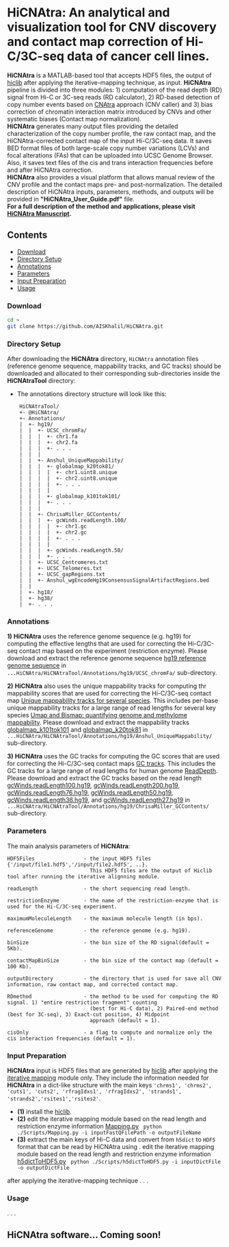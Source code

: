# HiCNAtra: An analytical and visualization tool for CNV discovery and contact map correction of Hi-C/3C-seq data of cancer cell lines. 

**HiCNAtra** is a MATLAB-based tool that accepts HDF5 files, the output of [hiclib](https://mirnylab.bitbucket.io/hiclib/index.html?) after applying the iterative-mapping technique, as input. **HiCNAtra** pipeline is divided into three modules: 1) computation of the read depth (RD) signal from Hi-C or 3C-seq reads (RD calculator), 2) RD-based detection of copy number events based on [CNAtra](https://github.com/AISKhalil/CNAtra) approach (CNV caller) and 3) bias correction of chromatin interaction matrix introduced by CNVs and other systematic biases (Contact map normalization).  
**HiCNAtra** generates many output files providing the detailed characterization of the copy number profile, the raw contact map, and the HiCNAtra-corrected contact map of the input Hi-C/3C-seq data. It saves BED format files of both large-scale copy number variations (LCVs) and focal alterations (FAs) that can be uploaded into UCSC Genome Browser. Also, it saves text files of the cis and trans interaction frequencies before and after HiCNAtra correction.  
**HiCNAtra** also provides a visual platform that allows manual review of the CNV profile and the contact maps pre- and post-normalization. The detailed description of HiCNAtra inputs, parameters, methods, and outputs will be provided in **"HiCNAtra_User_Guide.pdf"** file.  
**For a full description of the method and applications, please visit [HiCNAtra Manuscript](https://www.biorxiv.org/content/10.1101/798710v1).**
  
## Contents
- [Download](#Download)
- [Directory Setup](#directory_setup)
- [Annotations](#annotations)
- [Parameters](#parameters)
- [Input Preparation](#input_preparation)
- [Usage](#usage)

### <a name="Download"></a>Download
```bash
cd ~
git clone https://github.com/AISKhalil/HiCNAtra.git
```

### <a name="directory_setup"></a>Directory Setup
After downloading the **HiCNAtra** directory, `HiCNAtra` annotation files (reference genome sequence, mappability tracks, and GC tracks) should be downloaded and allocated to their corresponding sub-directories inside the **HiCNAtraTool** directory:
- The annotations directory structure will look like this:

```
    HiCNAtraTool/
    +- @HiCNAtra/
    +- Annotations/
    |  +- hg19/
    |  |  +- UCSC_chromFa/
    |  |  |  +- chr1.fa
    |  |  |  +- chr2.fa
    |  |  |  +- . . .
    |  |  |
    |  |  +- Anshul_UniqueMappability/
    |  |  |  +- globalmap_k20tok81/
    |  |  |  |  +- chr1.uint8.unique
    |  |  |  |  +- chr2.uint8.unique    
    |  |  |  |  +- . . .
    |  |  |  |
    |  |  |  +- globalmap_k101tok101/    
    |  |  |  +- . . .    
    |  |  |
    |  |  +- ChrisaMiller_GCContents/
    |  |  |  +- gcWinds.readLength.100/
    |  |  |  |  +- chr1.gc
    |  |  |  |  +- chr2.gc
    |  |  |  |  +- . . .    
    |  |  |  |
    |  |  |  +- gcWinds.readLength.50/
    |  |  |  +- . . .    
    |  |  +- UCSC_Centromeres.txt
    |  |  +- UCSC_Telomeres.txt
    |  |  +- UCSC_gapRegions.txt
    |  |  +- Anshul_wgEncodeHg19ConsensusSignalArtifactRegions.bed
    |  |  
    |  +- hg18/
    |  +- hg38/
    |  +- . . .
```

### <a name="annotations"></a>Annotations
**1)** **HiCNAtra** uses the reference genome sequence (e.g. hg19) for computing the effective lengths that are used for correcting the Hi-C/3C-seq contact map based on the experiment (restriction enzyme).
Please download and extract the reference genome sequence [hg19 reference genome sequence](http://hgdownload.soe.ucsc.edu/goldenPath/hg19/bigZips/chromFa.tar.gz) in `...HiCNAtra/HiCNAtraTool/Annotations/hg19/UCSC_chromFa/` sub-directory. 
  
**2)** **HiCNAtra** also uses the unique mappability tracks for computing thr mappability scores that are used for correcting the Hi-C/3C-seq contact map  [Unique mappability tracks for several species](https://sites.google.com/site/anshulkundaje/projects/mappability). This includes per-base unique mappability tracks for a large range of read lengths for several key species [Umap and Bismap: quantifying genome and methylome mappability](https://academic.oup.com/nar/article/46/20/e120/5086676). Please download and extract the mappability tracks [globalmap_k101tok101](https://personal.broadinstitute.org/anshul/projects/umap/encodeHg19Male/globalmap_k101tok101.tgz) and [globalmap_k20tok81](https://personal.broadinstitute.org/anshul/projects/umap/encodeHg19Female/globalmap_k20tok81.tgz) in `...HiCNAtra/HiCNAtraTool/Annotations/hg19/Anshul_UniqueMappability/` sub-directory.

**3)** **HiCNAtra** uses the GC tracks for computing the GC scores that are used for correcting the Hi-C/3C-seq contact maps [GC tracks](https://xfer.genome.wustl.edu/gxfer1/project/cancer-genomics/readDepth/index.html). This includes the GC tracks for a large range of read lengths for human genome [ReadDepth](https://journals.plos.org/plosone/article?id=10.1371/journal.pone.0016327). Please download and extract the GC tracks based on the read length [gcWinds.readLength100.hg19](https://xfer.genome.wustl.edu/gxfer1/project/cancer-genomics/readDepth/gcWinds.readLength100.hg19.tar), [gcWinds.readLength200.hg19](https://xfer.genome.wustl.edu/gxfer1/project/cancer-genomics/readDepth/gcWinds.readLength200.hg19.tar), [gcWinds.readLength76.hg19](https://xfer.genome.wustl.edu/gxfer1/project/cancer-genomics/readDepth/gcWinds.readLength76.hg19.tar), [gcWinds.readLength50.hg19](https://xfer.genome.wustl.edu/gxfer1/project/cancer-genomics/readDepth/gcWinds.readLength50.hg19.tar), [gcWinds.readLength36.hg19](https://xfer.genome.wustl.edu/gxfer1/project/cancer-genomics/readDepth/gcWinds.readLength36.hg19.tar), and [gcWinds.readLength27.hg19](https://xfer.genome.wustl.edu/gxfer1/project/cancer-genomics/readDepth/gcWinds.readLength27.hg19.tar) in `...HiCNAtra/HiCNAtraTool/Annotations/hg19/ChrisaMiller_GCContents/` sub-directory.
  

### <a name="parameters"></a>Parameters
The main analysis parameters of **HiCNAtra**:

    HDF5Files                - the input HDF5 files {'/input/file1.hdf5','/input/file2.hdf5', ..}. 
                               This HDF5 files are the output of Hiclib tool after running the iterative alignning module.
   
    readLength               - the short sequencing read length.
 
    restrictionEnzyme        - the name of the restriction-enzyme that is used for the Hi-C/3C-seq experiment.

    maximumMoleculeLength    - the maximum molecule length (in bps). 

    referenceGenome          - the reference genome (e.g. hg19).
      
    binSize                  - the bin size of the RD signal(default = 5Kb).

    contactMapBinSize        - the bin size of the contact map (default = 100 Kb).

    outputDirectory          - the directory that is used for save all CNV information, raw contact map, and corrected contact map.

    RDmethod                 - the method to be used for computing the RD signal. 1) "entire restriction fragment" counting 
                               (best for Hi-C data), 2) Paired-end method (best for 3C-seq), 3) Exact-cut position, 4) Midpoint 
                               approach (default = 1).
    
    cisOnly                  - a flag to compute and normalize only the cis interaction frequencies (default = 1).
 
### <a name="input_preparation"></a>Input Preparation
**HiCNAtra** input is HDF5 files that are generated by [hiclib](https://mirnylab.bitbucket.io/hiclib/index.html?) after applying the [iterative mapping](https://mirnylab.bitbucket.io/hiclib/tutorial/01_iterative_mapping.html) module only. They include the information needed for **HiCNAtra** in a dict-like structure with the main keys `'chrms1', 'chrms2', 'cuts1', 'cuts2', 'rfragIdxs1', 'rfragIdxs2', 'strands1', 'strands2','rsites1','rsites2'`.

  - **(1)** install the [hiclib](https://mirnylab.bitbucket.io/hiclib/index.html?).  
  - **(2)** edit the iterative mapping module based on the read length and restriction enzyme information [Mapping.py](./Scripts/Mapping.py) 
` python ./Scripts/Mapping.py -i inputFastQFilePath -o outputFileName`
  - **(3)** extract the main keys of Hi-C data and convert from `h5dict` to `HDF5` format that can be read by HiCNAtra using . edit the iterative mapping module based on the read length and restriction enzyme information [h5dictToHDF5.py](./Scripts/h5dictToHDF5.py) 
` python ./Scripts/h5dictToHDF5.py -i inputDictFile -o outputDictFile`




after applying the iterative-mapping technique
. . .
### <a name="usage"></a>Usage
. . .

 
## HiCNAtra software... Coming soon!  
